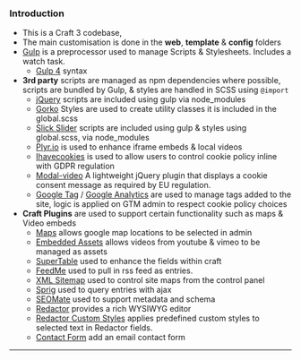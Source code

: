 ### Introduction
- This is a Craft 3 codebase,
- The main customisation is done in the **web**, **template** & **config** folders
- [Gulp](https://gulpjs.com/) is a preprocessor used to manage Scripts & Stylesheets. Includes a watch task.
    - [Gulp 4](https://codeburst.io/switching-to-gulp-4-0-271ae63530c0) syntax
- **3rd party** scripts are managed as npm dependencies where possible, scripts are bundled by Gulp, & styles are handled in SCSS using ``@import``
    - [jQuery](https://jquery.com/) scripts are included using gulp via node_modules 
    - [Gorko](https://developer.aliyun.com/mirror/npm/package/gorko) Styles are used to create utility classes it is included in the global.scss
    - [Slick Slider](https://kenwheeler.github.io/slick/) scripts are included using gulp & styles using global.scss, via node_modules
    - [Plyr.io](https://plyr.io/) is used to enhance iframe embeds & local videos
    - [Ihavecookies](https://github.com/ketanmistry/ihavecookies) is used to allow users to control cookie policy inline with GDPR regulation
    - [Modal-video](https://appleple.github.io/modal-video/) A lightweight jQuery plugin that displays a cookie consent message as required by EU regulation.
    - [Google Tag](https://tagmanager.google.com/#/home) / [Google Analytics](https://analytics.google.com/analytics/web/#/p258171687/reports/defaulthome) are used to manage tags added to the site, logic is applied on GTM admin to respect cookie policy choices
- **Craft Plugins** are used to support certain functionality such as maps & Video embeds
    - [Maps](https://plugins.craftcms.com/simplemap) allows google map locations to be selected in admin
    - [Embedded Assets](https://plugins.craftcms.com/embeddedassets) allows videos from youtube & vimeo to be managed as assets
    - [SuperTable](https://plugins.craftcms.com/super-table) used to enhance the fields within craft
    - [FeedMe](https://plugins.craftcms.com/feed-me) used to pull in rss feed as entries.
    - [XML Sitemap](https://plugins.craftcms.com/sitemap) used to control site maps from the control panel
    - [Sprig](https://plugins.craftcms.com/sprig) used to query entries with ajax
    - [SEOMate](https://plugins.craftcms.com/seomate) used to support metadata and schema
    - [Redactor](https://plugins.craftcms.com/redactor) provides a rich WYSIWYG editor
    - [Redactor Custom Styles](https://plugins.craftcms.com/redactor-custom-styles) applies predefined custom styles to selected text in Redactor fields.
    - [Contact Form](https://plugins.craftcms.com/contact-form) add an email contact form

---